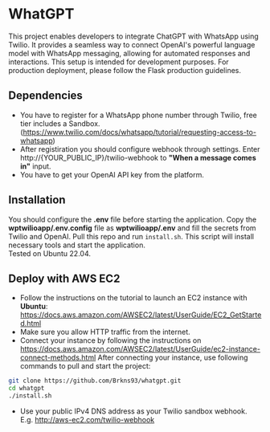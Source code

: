 # WhatGPT
This project enables developers to integrate ChatGPT with WhatsApp using Twilio. It provides a seamless way to connect OpenAI's powerful language model with WhatsApp messaging, allowing for automated responses and interactions. This setup is intended for development purposes. For production deployment, please follow the Flask production guidelines.

## Dependencies
- You have to register for a WhatsApp phone number through Twilio, free tier includes a Sandbox. (https://www.twilio.com/docs/whatsapp/tutorial/requesting-access-to-whatsapp)
- After registiration you should configure webhook through settings. Enter http://{YOUR_PUBLIC_IP}/twilio-webhook to **"When a message comes in"** input.
- You have to get your OpenAI API key from the platform.

## Installation
You should configure the **.env** file before starting the application. Copy the **wptwilioapp/.env.config** file as **wptwilioapp/.env** and fill the secrets from Twilio and OpenAI. Pull this repo and run `install.sh`. This script will install necessary tools and start the application.  
Tested on Ubuntu 22.04.

## Deploy with AWS EC2
- Follow the instructions on the tutorial to launch an EC2 instance with **Ubuntu**: https://docs.aws.amazon.com/AWSEC2/latest/UserGuide/EC2_GetStarted.html
- Make sure you allow HTTP traffic from the internet.
- Connect your instance by following the instructions on https://docs.aws.amazon.com/AWSEC2/latest/UserGuide/ec2-instance-connect-methods.html
After connecting your instance, use following commands to pull and start the project:
```bash
git clone https://github.com/Brkns93/whatgpt.git
cd whatgpt
./install.sh
```
- Use your public IPv4 DNS address as your Twilio sandbox webhook. E.g. http://aws-ec2.com/twilio-webhook
